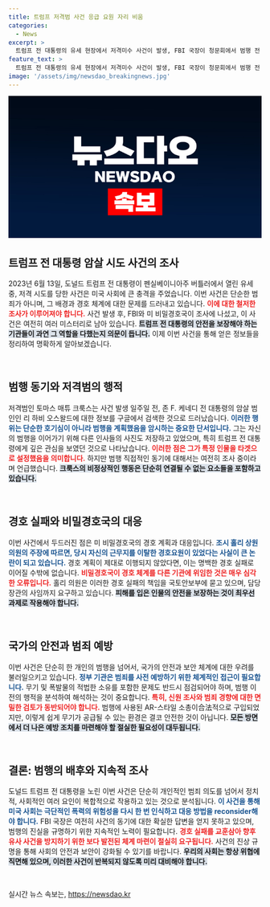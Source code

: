 ```yaml
---
title: 트럼프 저격범 사건 응급 요원 자리 비움
categories:
  - News
excerpt: >
  트럼프 전 대통령의 유세 현장에서 저격미수 사건이 발생, FBI 국장이 청문회에서 범행 전 저격범의 구글 검색 기록과 경호 실패를 폭로했다. 비밀경호국의 소홀함이 드러난 이번 사건의 진실 취재에 귀추가 주목된다.
feature_text: >
  트럼프 전 대통령의 유세 현장에서 저격미수 사건이 발생, FBI 국장이 청문회에서 범행 전 저격범의 구글 검색 기록과 경호 실패를 폭로했다. 비밀경호국의 소홀함이 드러난 이번 사건의 진실 취재에 귀추가 주목된다.
image: '/assets/img/newsdao_breakingnews.jpg'
---
```


<p><img src="/assets/img/newsdao_breakingnews.jpg" alt="cryptoinkorea 속보" /></p>

<h2 data-ke-size="size26">트럼프 전 대통령 암살 시도 사건의 조사</h2>

<p data-ke-size="size16">2023년 6월 13일, 도널드 트럼프 전 대통령이 펜실베이니아주 버틀러에서 열린 유세 중, 저격 시도를 당한 사건은 미국 사회에 큰 충격을 주었습니다. 이번 사건은 단순한 범죄가 아니며, 그 배경과 경호 체계에 대한 문제를 드러내고 있습니다. <b><span style="color: #ee2323;">이에 대한 철저한 조사가 이루어져야 합니다.</span></b> 사건 발생 후, FBI와 미 비밀경호국이 조사에 나섰고, 이 사건은 여전히 여러 미스터리로 남아 있습니다. <b><span style="background-color: #21538527;">트럼프 전 대통령의 안전을 보장해야 하는 기관들이 과연 그 역할을 다했는지 의문이 듭니다.</span></b> 이제 이번 사건을 통해 얻은 정보들을 정리하여 명확하게 알아보겠습니다.</p>

<p data-ke-size="size16">&nbsp;</p>

<h2 data-ke-size="size26">범행 동기와 저격범의 행적</h2>

<p data-ke-size="size16">저격범인 토마스 매튜 크룩스는 사건 발생 일주일 전, 존 F. 케네디 전 대통령의 암살 범인인 리 하비 오스왈드에 대한 정보를 구글에서 검색한 것으로 드러났습니다. <b><span style="color: #1a5490;">이러한 행위는 단순한 호기심이 아니라 범행을 계획했음을 암시하는 중요한 단서입니다.</span></b> 그는 자신의 범행을 이어가기 위해 다른 인사들의 사진도 저장하고 있었으며, 특히 트럼프 전 대통령에게 깊은 관심을 보였던 것으로 나타났습니다. <b><span style="color: #ee2323;">이러한 점은 그가 특정 인물을 타겟으로 설정했음을 의미합니다.</span></b> 하지만 범행 직접적인 동기에 대해서는 여전히 조사 중이라며 언급했습니다. <b><span style="background-color: #21538527;">크룩스의 비정상적인 행동은 단순히 연결될 수 없는 요소들을 포함하고 있습니다.</span></b></p>

<p data-ke-size="size16">&nbsp;</p>

<h2 data-ke-size="size26">경호 실패와 비밀경호국의 대응</h2>

<p data-ke-size="size16">이번 사건에서 두드러진 점은 미 비밀경호국의 경호 계획과 대응입니다. <b><span style="color: #1a5490;">조시 홀리 상원의원의 주장에 따르면, 당시 자신의 근무지를 이탈한 경호요원이 있었다는 사실이 큰 논란이 되고 있습니다.</span></b> 경호 계획이 제대로 이행되지 않았다면, 이는 명백한 경호 실패로 이어질 수밖에 없습니다. <b><span style="color: #ee2323;">비밀경호국이 경호 체계를 다른 기관에 위임한 것은 매우 심각한 오류입니다.</span></b> 홀리 의원은 이러한 경호 실패의 책임을 국토안보부에 묻고 있으며, 담당 장관의 사임까지 요구하고 있습니다. <b><span style="background-color: #21538527;">피해를 입은 인물의 안전을 보장하는 것이 최우선 과제로 작용해야 합니다.</span></b></p>

<p data-ke-size="size16">&nbsp;</p>

<h2 data-ke-size="size26">국가의 안전과 범죄 예방</h2>

<p data-ke-size="size16">이번 사건은 단순히 한 개인의 범행을 넘어서, 국가의 안전과 보안 체계에 대한 우려를 불러일으키고 있습니다. <b><span style="color: #1a5490;">정부 기관은 범죄를 사전 예방하기 위한 체계적인 접근이 필요합니다.</span></b> 무기 및 폭발물의 적법한 소유를 포함한 문제도 반드시 점검되어야 하며, 범행 이전의 행적을 분석하여 해석하는 것이 중요합니다. <b><span style="color: #ee2323;">특히, 신원 조사와 범죄 경향에 대한 면밀한 검토가 동반되어야 합니다.</span></b> 범행에 사용된 AR-스타일 소총이合法적으로 구입되었지만, 이렇게 쉽게 무기가 공급될 수 있는 환경은 결코 안전한 것이 아닙니다. <b><span style="background-color: #21538527;">모든 방면에서 더 나은 예방 조치를 마련해야 할 절실한 필요성이 대두됩니다.</span></b></p>

<p data-ke-size="size16">&nbsp;</p>

<h2 data-ke-size="size26">결론: 범행의 배후와 지속적 조사</h2>

<p data-ke-size="size16">도널드 트럼프 전 대통령을 노린 이번 사건은 단순히 개인적인 범죄 의도를 넘어서 정치적, 사회적인 여러 요인이 복합적으로 작용하고 있는 것으로 분석됩니다. <b><span style="color: #1a5490;">이 사건을 통해 미국 사회는 극단적인 폭력의 위험성을 다시 한 번 인식하고 대응 방법을 reconsider해야 합니다.</span></b> FBI 국장은 여전히 사건의 동기에 대한 확실한 답변을 얻지 못하고 있으며, 범행의 진실을 규명하기 위한 지속적인 노력이 필요합니다. <b><span style="color: #ee2323;">경호 실패를 교훈삼아 향후 유사 사건을 방지하기 위한 보다 발전된 체계 마련이 절실히 요구됩니다.</span></b> 사건의 진상 규명을 통해 사회의 안전과 보안이 강화될 수 있기를 바랍니다. <b><span style="background-color: #21538527;">우리의 사회는 항상 위협에 직면해 있으며, 이러한 사건이 반복되지 않도록 미리 대비해야 합니다.</span></b></p>

<p data-ke-size="size16">&nbsp;</p>
실시간 뉴스 속보는, <a href="https://newsdao.kr" rel="dofollow">https://newsdao.kr</a>



